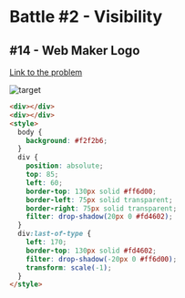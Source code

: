 # Battle #2 - Visibility

## #14 - Web Maker Logo

[Link to the problem](https://cssbattle.dev/play/14)

![target](https://cssbattle.dev/targets/14.png)

```html
<div></div>
<div></div>
<style>
  body {
    background: #f2f2b6;
  }
  div {
    position: absolute;
    top: 85;
    left: 60;
    border-top: 130px solid #ff6d00;
    border-left: 75px solid transparent;
    border-right: 75px solid transparent;
    filter: drop-shadow(20px 0 #fd4602);
  }
  div:last-of-type {
    left: 170;
    border-top: 130px solid #fd4602;
    filter: drop-shadow(-20px 0 #ff6d00);
    transform: scale(-1);
  }
</style>
```

